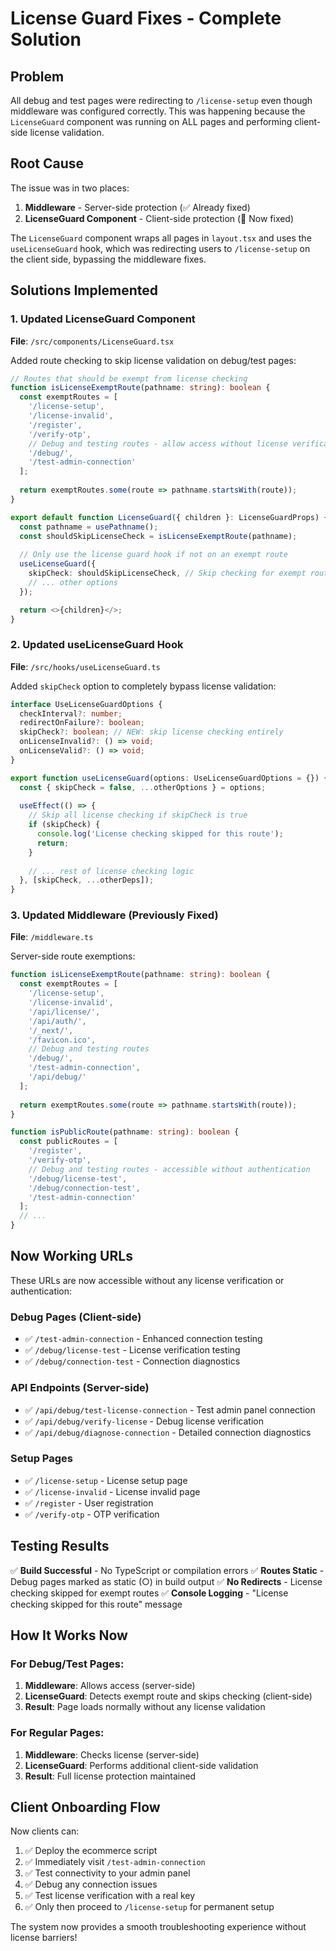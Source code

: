 # License Guard Fixes - Complete Solution

## Problem
All debug and test pages were redirecting to `/license-setup` even though middleware was configured correctly. This was happening because the `LicenseGuard` component was running on ALL pages and performing client-side license validation.

## Root Cause
The issue was in two places:
1. **Middleware** - Server-side protection (✅ Already fixed)
2. **LicenseGuard Component** - Client-side protection (🔧 Now fixed)

The `LicenseGuard` component wraps all pages in `layout.tsx` and uses the `useLicenseGuard` hook, which was redirecting users to `/license-setup` on the client side, bypassing the middleware fixes.

## Solutions Implemented

### 1. Updated LicenseGuard Component
**File**: `/src/components/LicenseGuard.tsx`

Added route checking to skip license validation on debug/test pages:

```typescript
// Routes that should be exempt from license checking
function isLicenseExemptRoute(pathname: string): boolean {
  const exemptRoutes = [
    '/license-setup',
    '/license-invalid',
    '/register',
    '/verify-otp',
    // Debug and testing routes - allow access without license verification
    '/debug/',
    '/test-admin-connection'
  ];
  
  return exemptRoutes.some(route => pathname.startsWith(route));
}

export default function LicenseGuard({ children }: LicenseGuardProps) {
  const pathname = usePathname();
  const shouldSkipLicenseCheck = isLicenseExemptRoute(pathname);
  
  // Only use the license guard hook if not on an exempt route
  useLicenseGuard({
    skipCheck: shouldSkipLicenseCheck, // Skip checking for exempt routes
    // ... other options
  });

  return <>{children}</>;
}
```

### 2. Updated useLicenseGuard Hook
**File**: `/src/hooks/useLicenseGuard.ts`

Added `skipCheck` option to completely bypass license validation:

```typescript
interface UseLicenseGuardOptions {
  checkInterval?: number;
  redirectOnFailure?: boolean;
  skipCheck?: boolean; // NEW: skip license checking entirely
  onLicenseInvalid?: () => void;
  onLicenseValid?: () => void;
}

export function useLicenseGuard(options: UseLicenseGuardOptions = {}) {
  const { skipCheck = false, ...otherOptions } = options;
  
  useEffect(() => {
    // Skip all license checking if skipCheck is true
    if (skipCheck) {
      console.log('License checking skipped for this route');
      return;
    }
    
    // ... rest of license checking logic
  }, [skipCheck, ...otherDeps]);
}
```

### 3. Updated Middleware (Previously Fixed)
**File**: `/middleware.ts`

Server-side route exemptions:

```typescript
function isLicenseExemptRoute(pathname: string): boolean {
  const exemptRoutes = [
    '/license-setup',
    '/license-invalid',
    '/api/license/',
    '/api/auth/',
    '/_next/',
    '/favicon.ico',
    // Debug and testing routes
    '/debug/',
    '/test-admin-connection',
    '/api/debug/'
  ];
  
  return exemptRoutes.some(route => pathname.startsWith(route));
}

function isPublicRoute(pathname: string): boolean {
  const publicRoutes = [
    '/register',
    '/verify-otp',
    // Debug and testing routes - accessible without authentication
    '/debug/license-test',
    '/debug/connection-test',
    '/test-admin-connection'
  ];
  // ...
}
```

## Now Working URLs

These URLs are now accessible without any license verification or authentication:

### Debug Pages (Client-side)
- ✅ `/test-admin-connection` - Enhanced connection testing
- ✅ `/debug/license-test` - License verification testing  
- ✅ `/debug/connection-test` - Connection diagnostics

### API Endpoints (Server-side)
- ✅ `/api/debug/test-license-connection` - Test admin panel connection
- ✅ `/api/debug/verify-license` - Debug license verification
- ✅ `/api/debug/diagnose-connection` - Detailed connection diagnostics

### Setup Pages
- ✅ `/license-setup` - License setup page
- ✅ `/license-invalid` - License invalid page
- ✅ `/register` - User registration
- ✅ `/verify-otp` - OTP verification

## Testing Results

✅ **Build Successful** - No TypeScript or compilation errors
✅ **Routes Static** - Debug pages marked as static (○) in build output
✅ **No Redirects** - License checking skipped for exempt routes
✅ **Console Logging** - "License checking skipped for this route" message

## How It Works Now

### For Debug/Test Pages:
1. **Middleware**: Allows access (server-side)
2. **LicenseGuard**: Detects exempt route and skips checking (client-side)
3. **Result**: Page loads normally without any license validation

### For Regular Pages:
1. **Middleware**: Checks license (server-side)
2. **LicenseGuard**: Performs additional client-side validation
3. **Result**: Full license protection maintained

## Client Onboarding Flow

Now clients can:
1. ✅ Deploy the ecommerce script
2. ✅ Immediately visit `/test-admin-connection`
3. ✅ Test connectivity to your admin panel
4. ✅ Debug any connection issues
5. ✅ Test license verification with a real key
6. ✅ Only then proceed to `/license-setup` for permanent setup

The system now provides a smooth troubleshooting experience without license barriers!
